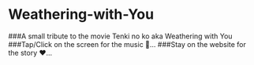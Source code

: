 # Weathering-with-You
###A small tribute to the movie Tenki no ko aka Weathering with You<br/>
###Tap/Click on the screen for the music 🎵...
###Stay on the website for the story ❤️...
